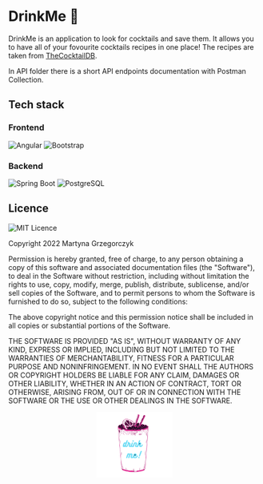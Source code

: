 # DrinkMe 🥂
DrinkMe is an application to look for cocktails and save them. It allows you to have all of your fovourite cocktails recipes in one place!
The recipes are taken from [TheCocktailDB](https://www.thecocktaildb.com/).

In API folder there is a short API endpoints documentation with Postman Collection.

## Tech stack
### Frontend
![Angular](https://img.shields.io/badge/Angular-D82D2F?style=for-the-badge&logo=angular&logoColor=white)
![Bootstrap](https://img.shields.io/badge/Bootstrap-7652B0?style=for-the-badge&logo=bootstrap&logoColor=white)
### Backend
![Spring Boot](https://img.shields.io/badge/Spring%20Boot-6DB33F?style=for-the-badge&logo=springBoot&logoColor=white)
![PostgreSQL](https://img.shields.io/badge/PostgreSQL-31648C?style=for-the-badge&logo=postgresql&logoColor=white)

## Licence
![MIT Licence](https://img.shields.io/badge/license-MIT-e8058f)

Copyright 2022 Martyna Grzegorczyk

Permission is hereby granted, free of charge, to any person obtaining a copy of this software and associated documentation files (the "Software"), to deal in the Software without restriction, including without limitation the rights to use, copy, modify, merge, publish, distribute, sublicense, and/or sell copies of the Software, and to permit persons to whom the Software is furnished to do so, subject to the following conditions:

The above copyright notice and this permission notice shall be included in all copies or substantial portions of the Software.

THE SOFTWARE IS PROVIDED "AS IS", WITHOUT WARRANTY OF ANY KIND, EXPRESS OR IMPLIED, INCLUDING BUT NOT LIMITED TO THE WARRANTIES OF MERCHANTABILITY, FITNESS FOR A PARTICULAR PURPOSE AND NONINFRINGEMENT. IN NO EVENT SHALL THE AUTHORS OR COPYRIGHT HOLDERS BE LIABLE FOR ANY CLAIM, DAMAGES OR OTHER LIABILITY, WHETHER IN AN ACTION OF CONTRACT, TORT OR OTHERWISE, ARISING FROM, OUT OF OR IN CONNECTION WITH THE SOFTWARE OR THE USE OR OTHER DEALINGS IN THE SOFTWARE.

<p align="center">
  <img style="width:30%" src="/assets/drinkme-logo-neon.png"/>
</p>
